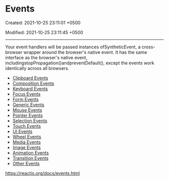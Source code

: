 # Events

Created: 2021-10-25 23:11:01 +0500

Modified: 2021-10-25 23:11:45 +0500

---

Your event handlers will be passed instances ofSyntheticEvent, a cross-browser wrapper around the browser's native event. It has the same interface as the browser's native event, includingstopPropagation()andpreventDefault(), except the events work identically across all browsers.


-   [Clipboard Events](https://reactjs.org/docs/events.html#clipboard-events)
-   [Composition Events](https://reactjs.org/docs/events.html#composition-events)
-   [Keyboard Events](https://reactjs.org/docs/events.html#keyboard-events)
-   [Focus Events](https://reactjs.org/docs/events.html#focus-events)
-   [Form Events](https://reactjs.org/docs/events.html#form-events)
-   [Generic Events](https://reactjs.org/docs/events.html#generic-events)
-   [Mouse Events](https://reactjs.org/docs/events.html#mouse-events)
-   [Pointer Events](https://reactjs.org/docs/events.html#pointer-events)
-   [Selection Events](https://reactjs.org/docs/events.html#selection-events)
-   [Touch Events](https://reactjs.org/docs/events.html#touch-events)
-   [UI Events](https://reactjs.org/docs/events.html#ui-events)
-   [Wheel Events](https://reactjs.org/docs/events.html#wheel-events)
-   [Media Events](https://reactjs.org/docs/events.html#media-events)
-   [Image Events](https://reactjs.org/docs/events.html#image-events)
-   [Animation Events](https://reactjs.org/docs/events.html#animation-events)
-   [Transition Events](https://reactjs.org/docs/events.html#transition-events)
-   [Other Events](https://reactjs.org/docs/events.html#other-events)



<https://reactjs.org/docs/events.html>
